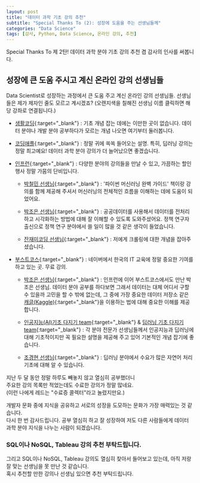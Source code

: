 ```yaml
---
layout: post
title: "데이터 과학 기초 강의 추천"
subtitle: "Special Thanks To (2): 성장에 도움을 주는 선생님들께"
categories: "Data Science"
tags: [감사, Python, Data Science, 온라인 강의, 추천]
---
```


Special Thanks To 제 2탄! 
데이터 과학 분야 기초 강의 추천 겸 감사의 인사를 써봅니다. 

## 성장에 큰 도움 주시고 계신 온라인 강의 선생님들 

Data Scientist로 성장하는 과정에서 큰 도움 주고 계신 온라인 강의 선생님들.
선생님들은 제가 제자인 줄도 모르고 계시겠죠? 
(오렌지색을 칠해진 선생님 이름 클릭하면 해당 강좌로 연결됩니다.)


* [생활코딩](https://opentutorials.org/course/1){:target="_blank"} : 기초 개념 잡는 데에는 이만한 곳이 없습니다. 데이터 분야나 개발 분야 공부하다가 모르는 개념 나오면 여기부터 둘러봅니다.  
  
* [코딩애플](https://codingapple.com/){:target="_blank"} : 정말 귀에 쏙쏙 들어오는 설명. 특히, 딥러닝 강의는 정말 최고예요! 데이터 과학 분야 강의가 더 늘어났으면 좋겠습니다.  

* [인프런](https://www.inflearn.com/){:target="_blank"} : 다양한 분야의 강의들을 만날 수 있고, 가끔하는 할인행사 정말 가뭄의 단비입니다.  

  * [박철민 선생님](https://www.inflearn.com/course/%ED%8C%8C%EC%9D%B4%EC%8D%AC-%EB%A8%B8%EC%8B%A0%EB%9F%AC%EB%8B%9D-%EC%99%84%EB%B2%BD%EA%B0%80%EC%9D%B4%EB%93%9C/){:target="_blank"} : '파이썬 머신러닝 완벽 가이드' 책이랑 강의를 함께 제공해 주셔서 머신러닝의 전체적인 흐름을 이해하는 데에 도움이 되었어요.  
  
  * [박조은 선생님](https://www.inflearn.com/course/%EA%B3%B5%EA%B3%B5%EB%8D%B0%EC%9D%B4%ED%84%B0%EB%A1%9C-%ED%8C%8C%EC%9D%B4%EC%8D%AC-%EB%8D%B0%EC%9D%B4%ED%84%B0-%EB%B6%84%EC%84%9D-%EC%8B%9C%EC%9E%91%ED%95%98%EA%B8%B0/){:target="_blank"} : 공공데이터를 사용해서 데이터를 전처리하고 시각화하는 방법에 대해 잘 이해할 수 있도록 도와주셨어요. 정책 연구자 출신으로 정책 연구 분야에서 쓸 일이 많을 것 같은 생각이 들었습니다.  

  * [잔재미코딩 선생님](https://www.inflearn.com/course/python-crawling-basic/){:target="_blank"} : 저에게 크롤링에 대한 개념을 잡아주셨습니다.  

* [부스트코스](https://www.boostcourse.org/){:target="_blank"} : 네이버에서 한국의 IT 교육에 정말 중요한 기여를 하고 있는 곳. 무료 강의.  

  * [박조은 선생님](https://www.boostcourse.org/ds116/joinLectures/28015){:target="_blank"} : 인프런에 이어 부스트코스에서도 만난 박조은 선생님. 데이터 분야 공부를 하다보면 그래서 데이터는 대체 어디서 구할 수 있을까 고민을 할 수 밖에 없는데, 그 중에 가장 중요한 데이터 저장소 같은 [캐글(Kaggle)][1]{:target="_blank"}을 이용하는 법에 대해 중요한 이해를 제공합니다.  

  * [인공지능(AI)기초 다지기 team](https://www.boostcourse.org/ai100/joinLectures/218531){:target="_blank"} & [딥러닝 기초 다지기 team](https://www.boostcourse.org/ai111/joinLectures/316854){:target="_blank"} : 각 분야 전문가 선생님들께서 인공지능과 딥러닝에 대해 기초적이지만 꼭 필요한 설명을 제공해 주고 있어 기본적인 개념 잡기에 좋습니다.

  * [조경현 선생님](https://www.boostcourse.org/ai331/joinLectures/195045){:target="_blank"} : 딥러닝 분야에서 수요가 많은 자연어 처리 기초에 대해 알 수 있습니다.


지난 두 달 동안 정말 하루도 빼놓지 않고 열심히 공부했더니  
주요한 강의 목록만 적었는데도 수료한 강의가 정말 많네요.  
(이런 나에게 레드는 "수료증 콜렉터"라고 놀렸지만요.)


개발자 문화 중에 지식을 공유하고 서로의 성장을 도모하는 문화가 가장 매력있는 것 같습니다.  
다시 한 번 감사드립니다. 
공부 열심히 하고 잘 성장하여 저도 다른 사람들에게 데이터 과학 분야 지식을 나누는 사람이 되겠습니다. 


### SQL이나 NoSQL, Tableau 강의 추천 부탁드립니다. 

그리고 SQL이나 NoSQL, Tableau 강의도 열심히 찾아서 들어보고 있는데, 
아직 저랑 잘 맞는 선생님을 못 만난 것 같습니다.  
혹시 추천할 만한 강의나 선생님 있으면 추천 부탁드립니다.  




[1]: https://www.kaggle.com/